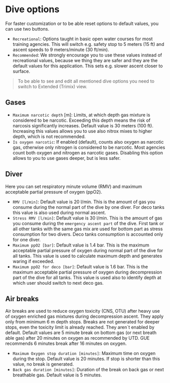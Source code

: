 # Dive options

For faster customization or to be able reset options to default values, you can use two buttons.

* `Recreational`: Options taught in basic open water courses for most training agencies. This will switch e.g. safety stop to 5 meters (15 ft) and ascent speeds to 9 meters/minute (30 ft/min).
* `Recommended`: We strongly encourage you to use these values instead of recreational values, because we thing they are safer and they are the default values for this application. This sets e.g. slower ascent closer to surface.

> To be able to see and edit all mentioned dive options you need to switch to Extended (Trimix) view. 

## Gases

* `Maximum narcotic depth` [m]: Limits, at which depth gas mixture is considered to be narcotic. Exceeding this depth means the risk of narcosis significantly increases. Default value is 30 meters (100 ft). Increasing this values allows you to use also nitrox mixes to higher depth, which is not recommended.
* `Is oxygen narcotic`: If enabled (default), counts also oxygen as narcotic gas, otherwise only nitrogen is considered to be narcotic. Most agencies count both oxygen and nitrogen as narcotic gases. Disabling this option allows to you to use gases deeper, but is less safer.

## Diver

Here you can set respiratory minute volume (RMV) and maximum acceptable partial pressure of oxygen (ppO2).

* `RMV [l/min]`: Default value is 20 l/min. This is the amount of gas you consume during the normal part of the dive by one diver. For deco tanks this value is also used during normal ascent.
*  `Stress RMV [l/min]`: Default value is 30 l/min. This is the amount of gas you consume during the `emergency ascent part` of the dive. First tank or all other tanks with the same gas mix are used for bottom part as stress consumption for two divers. Deco tanks consumption is accounted only for one diver.
* `Maximum ppO2 [bar]`: Default value is 1.4 bar. This is the maximum acceptable partial pressure of oxygen during normal part of the dive for all tanks. This value is used to calculate maximum depth and generates waring if exceeded.
* `Maximum ppO2 for deco [bar]`: Default value is 1.6 bar. This is the maximum acceptable partial pressure of oxygen during decompression part of the dive for all tanks. This value is used also to identify depth at which user should switch to next deco gas.

## Air breaks

Air breaks are used to reduce oxygen toxicity (CNS, OTU) after heavy use of oxygen enriched gas mixtures during decompression ascent. 
They apply only from minimum 6 m depth stops. Breaks are not generated for deeper stops, even the toxicity limit is already reached.
They aren`t enabled by default. Default values are 5 minute break on bottom gas (or next breath able gas) after 20 minutes on oxygen as recommended by UTD. GUE recommends 6 minutes break after 16 minutes on oxygen.

* `Maximum Oxygen stop duration [minutes]`: Maximum time on oxygen during the stop. Default value is 20 minutes. If stop is shorter than this value, no break is generated.
* `Back gas duration [minutes]`: Duration of the break on back gas or next breathable gas. Default value is 5 minutes.
